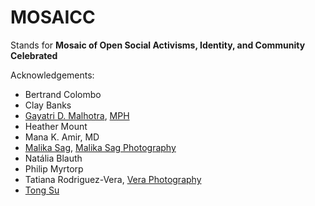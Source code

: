 # MOSAICC

Stands for **Mosaic of Open Social Activisms, Identity, and Community Celebrated**


Acknowledgements:
- Bertrand Colombo
- Clay Banks
- [Gayatri D. Malhotra](https://unsplash.com/@gmalhotra), [MPH](https://www.visionaryartcollective.com/artist-directory/gayatri-malhotra)
- Heather Mount
- Mana K. Amir, MD
- [Malika Sag](https://www.instagram.com/malikasag.ph/), [Malika Sag Photography](www.malikasag.com) 
- Natália Blauth
- Philip Myrtorp
- Tatiana Rodriguez-Vera, [Vera Photography](https://www.veraphotography.site/)
- [Tong Su](https://unsplash.com/@tongsu)
